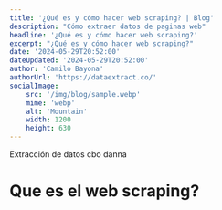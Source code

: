 ```yaml
---
title: '¿Qué es y cómo hacer web scraping? | Blog'
description: "Cómo extraer datos de paginas web"
headline: '¿Qué es y cómo hacer web scraping?'
excerpt: "¿Qué es y cómo hacer web scraping?"
date: '2024-05-29T20:52:00'
dateUpdated: '2024-05-29T20:52:00'
author: 'Camilo Bayona'
authorUrl: 'https://dataextract.co/'
socialImage:
    src: '/img/blog/sample.webp'
    mime: 'webp'
    alt: 'Mountain'
    width: 1200
    height: 630
---
```


Extracción de datos cbo danna

# Que es el web scraping?

